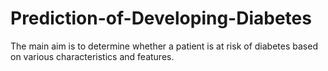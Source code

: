 # Prediction-of-Developing-Diabetes
The main aim is to determine whether a patient is at risk of diabetes based on various characteristics and features.
